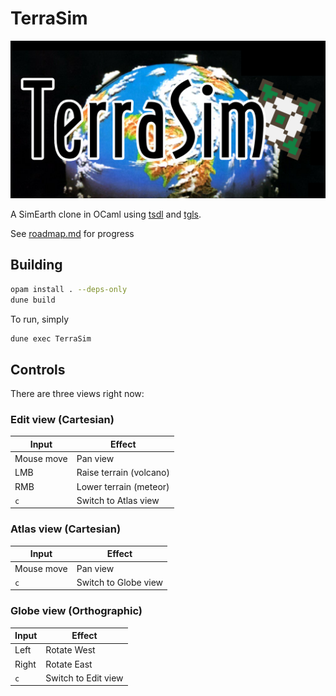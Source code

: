 # TerraSim

![logo](./assets/logo/logo.png)

A SimEarth clone in OCaml using [tsdl](https://erratique.ch/software/tsdl) and [tgls](https://erratique.ch/software/tgls).

See [roadmap.md](./roadmap.md) for progress

## Building

```bash
opam install . --deps-only
dune build
```

To run, simply

```bash
dune exec TerraSim
```

## Controls

There are three views right now:

### Edit view (Cartesian)

| Input | Effect |
|---|---|
| Mouse move | Pan view |
| LMB | Raise terrain (volcano) |
| RMB | Lower terrain (meteor) |
| `c` | Switch to Atlas view |

### Atlas view (Cartesian)

| Input | Effect |
|---|---|
| Mouse move | Pan view |
| `c` | Switch to Globe view |

### Globe view (Orthographic)

| Input | Effect |
|---|---|
| Left | Rotate West |
| Right | Rotate East |
| `c` | Switch to Edit view |
